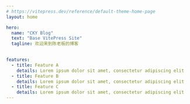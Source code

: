 ```yaml
---
# https://vitepress.dev/reference/default-theme-home-page
layout: home

hero:
  name: "CKY Blog"
  text: "Base VitePress Site"
  tagline: 欢迎来到陈老板的博客
 

features:
  - title: Feature A
    details: Lorem ipsum dolor sit amet, consectetur adipiscing elit
  - title: Feature B
    details: Lorem ipsum dolor sit amet, consectetur adipiscing elit
  - title: Feature C
    details: Lorem ipsum dolor sit amet, consectetur adipiscing elit
---
```


